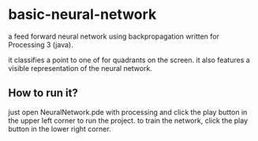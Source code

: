 # basic-neural-network

a feed forward neural network using backpropagation written for Processing 3 (java).

it classifies a point to one of for quadrants on the screen. it also features a visible representation of the neural network.

## How to run it?

just open NeuralNetwork.pde with processing and click the play button in the upper left corner to run the project.
to train the network, click the play button in the lower right corner.
